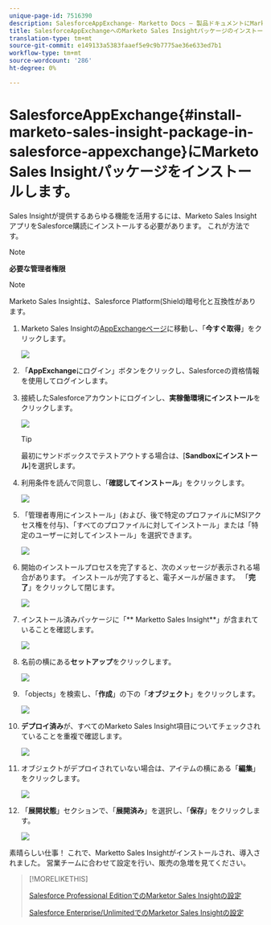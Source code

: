 ```yaml
---
unique-page-id: 7516390
description: SalesforceAppExchange- Marketto Docs — 製品ドキュメントにMarketo Sales Insightパッケージをインストールします。
title: SalesforceAppExchangeへのMarketo Sales Insightパッケージのインストール
translation-type: tm+mt
source-git-commit: e149133a5383faaef5e9c9b7775ae36e633ed7b1
workflow-type: tm+mt
source-wordcount: '286'
ht-degree: 0%

---
```



# SalesforceAppExchange{#install-marketo-sales-insight-package-in-salesforce-appexchange}にMarketo Sales Insightパッケージをインストールします。

Sales Insightが提供するあらゆる機能を活用するには、Marketo Sales InsightアプリをSalesforce購読にインストールする必要があります。 これが方法です。

>[!NOTE]
>
>**必要な管理者権限**

>[!NOTE]
>
>Marketo Sales Insightは、Salesforce Platform(Shield)暗号化と互換性があります。

1. Marketo Sales Insightの[AppExchangeページ](http://appexchange.salesforce.com/listingDetail?listingId=a0N30000001SVZmEAO)に移動し、「**今すぐ取得**」をクリックします。

   ![](assets/one.png)

1. 「**AppExchange**&#x200B;にログイン」ボタンをクリックし、Salesforceの資格情報を使用してログインします。
1. 接続したSalesforceアカウントにログインし、**実稼働環境にインストール**&#x200B;をクリックします。

   ![](assets/three.png)

   >[!TIP]
   >
   >最初にサンドボックスでテストアウトする場合は、[**Sandboxにインストール**]を選択します。

1. 利用条件を読んで同意し、「**確認してインストール**」をクリックします。

   ![](assets/four.png)

1. 「管理者専用にインストール」(および、後で特定のプロファイルにMSIアクセス権を付与)、「すべてのプロファイルに対してインストール」または「特定のユーザーに対してインストール」を選択できます。

   ![](assets/five.png)

1. 開始のインストールプロセスを完了すると、次のメッセージが表示される場合があります。 インストールが完了すると、電子メールが届きます。 「**完了**」をクリックして閉じます。

   ![](assets/six.png)

1. インストール済みパッケージに「** Marketto Sales Insight**」が含まれていることを確認します。

   ![](assets/seven.png)

1. 名前の横にある&#x200B;**セットアップ**&#x200B;をクリックします。

   ![](assets/image2015-5-22-14-3a40-3a39.png)

1. 「objects」を検索し、「**作成**」の下の「**オブジェクト**」をクリックします。

   ![](assets/image2015-5-22-14-3a42-3a7.png)

1. **デプロイ済み**&#x200B;が、すべてのMarketo Sales Insight項目についてチェックされていることを重複で確認します。

   ![](assets/image2015-5-27-16-3a15-3a58.png)

1. オブジェクトがデプロイされていない場合は、アイテムの横にある「**編集**」をクリックします。

   ![](assets/image2014-9-24-17-3a23-3a45.png)

1. 「**展開状態**」セクションで、「**展開済み**」を選択し、「**保存**」をクリックします。

   ![](assets/image2014-9-24-17-3a24-3a0.png)

素晴らしい仕事！ これで、Marketto Sales Insightがインストールされ、導入されました。 営業チームに合わせて設定を行い、販売の急増を見てください。

>[!MORELIKETHIS]
>
>[Salesforce Professional EditionでのMarketor Sales Insightの設定](../../../../product-docs/marketo-sales-insight/msi-for-salesforce/configuration/configure-marketo-sales-insight-in-salesforce-professional-edition.md)
>
>[Salesforce Enterprise/UnlimitedでのMarketor Sales Insightの設定](../../../../product-docs/marketo-sales-insight/msi-for-salesforce/configuration/configure-marketo-sales-insight-in-salesforce-enterprise-unlimited.md)

